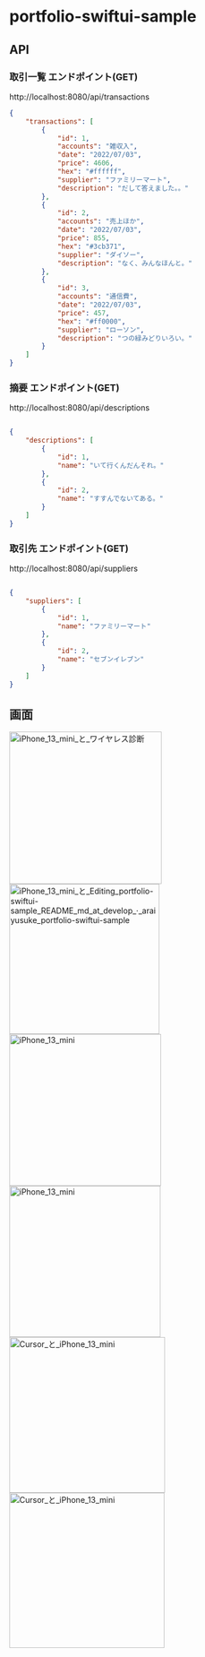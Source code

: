 # portfolio-swiftui-sample

## API

### 取引一覧 エンドポイント(GET)

http://localhost:8080/api/transactions

```json
{
    "transactions": [
        {
            "id": 1,
            "accounts": "雑収入",
            "date": "2022/07/03",
            "price": 4606,
            "hex": "#ffffff",
            "supplier": "ファミリーマート",
            "description": "だして答えました。。"
        },
        {
            "id": 2,
            "accounts": "売上ほか",
            "date": "2022/07/03",
            "price": 855,
            "hex": "#3cb371",
            "supplier": "ダイソー",
            "description": "なく、みんなほんと。"
        },
        {
            "id": 3,
            "accounts": "通信費",
            "date": "2022/07/03",
            "price": 457,
            "hex": "#ff0000",
            "supplier": "ローソン",
            "description": "つの緑みどりいろい。"
        }
    ]
}

```

### 摘要 エンドポイント(GET)

http://localhost:8080/api/descriptions

```json

{
    "descriptions": [
        {
            "id": 1,
            "name": "いて行くんだんそれ。"
        },
        {
            "id": 2,
            "name": "すすんでないてある。"
        }
    ]
}

```

### 取引先 エンドポイント(GET)

http://localhost:8080/api/suppliers

```json

{
    "suppliers": [
        {
            "id": 1,
            "name": "ファミリーマート"
        },
        {
            "id": 2,
            "name": "セブンイレブン"
        }
    ]
}

```

## 画面

<img width="272" alt="iPhone_13_mini_と_ワイヤレス診断" src="https://user-images.githubusercontent.com/1781289/177058669-f4d35d49-695f-40fd-ae9f-08130a33780c.png"> <img width="268" alt="iPhone_13_mini_と_Editing_portfolio-swiftui-sample_README_md_at_develop_·_araiyusuke_portfolio-swiftui-sample" src="https://user-images.githubusercontent.com/1781289/177058688-e5296506-c4c1-43d5-8bb8-ab28b261fcc9.png"><img width="271" alt="iPhone_13_mini" src="https://user-images.githubusercontent.com/1781289/177058661-239354e2-dcff-4a51-a881-9d52ef69d3e5.png"><img width="270" alt="iPhone_13_mini" src="https://user-images.githubusercontent.com/1781289/177059856-b0c7d4f3-f1bc-4907-ac19-76c2ccc24cc5.png"><img width="278" alt="Cursor_と_iPhone_13_mini" src="https://user-images.githubusercontent.com/1781289/177070715-09941328-447e-4cc7-ad98-375b0390b94f.png"><img width="277" alt="Cursor_と_iPhone_13_mini" src="https://user-images.githubusercontent.com/1781289/177289253-6dd525eb-41e0-424a-8108-ce29857199f0.png">

